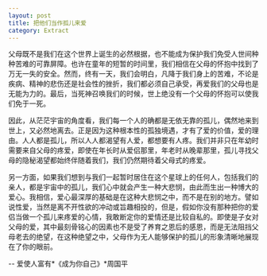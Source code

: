 ```yaml
---
layout: post
title: 把他们当作孤儿来爱
category: Extract
---
```



父母既不是我们在这个世界上诞生的必然根据，也不能成为保护我们免受人世间种种苦难的可靠屏障。也许在童年的短暂的时间里，我们相信在父母的怀抱中找到了万无一失的安全。然而，终有一天，我们会明白，凡降于我们身上的苦难，不论是疾病、精神的悲伤还是社会性的挫折，我们都必须自己承受，再爱我们的父母也是无能为力的。最后，当死神召唤我们的时候，世上绝没有一个父母的怀抱可以使我们免于一死。

因此，从茫茫宇宙的角度看，我们每一个人的确都是无依无靠的孤儿，偶然地来到世上，又必然地离去。正是因为这种根本性的孤独境遇，才有了爱的价值，爱的理由。人人都是孤儿，所以人人都渴望有人爱，都想要有人疼。我们并非只在年幼时需要来自父母的疼爱，即使在年长时从爱侣那里，年老时从晚辈那里，孤儿寻找父母的隐秘渴望都始终伴随着我们，我们仍然期待着父母式的疼爱。

另一方面，如果我们想到与我们一起暂时居住在这个星球上的任何人，包括我们的亲人，都是宇宙中的孤儿，我们心中就会产生一种大悲悯，由此而生出一种博大的爱心。我相信，爱心最深厚的基础是在这种大悲悯之中，而不是在别的地方。譬如说性爱，当然是离不开性欲的冲动或旨趣相投的，但是，假如你没有那种把你的爱侣当做一个孤儿来疼爱的心情，我敢断定你的爱情还是比较自私的。即使是子女对父母的爱，其中最刻骨铭心的因素也不是受了养育之恩后的感恩，而是无法阻挡父母老去的绝望，在这种绝望之中，父母作为无人能够保护的孤儿的形象清晰地展现在了你的眼前。

-- 爱使人富有*《成为你自己》*周国平